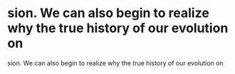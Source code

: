 # sion.  We can also begin to realize why the true history of our evolution on

sion.  We can also begin to realize why the true history of our evolution on